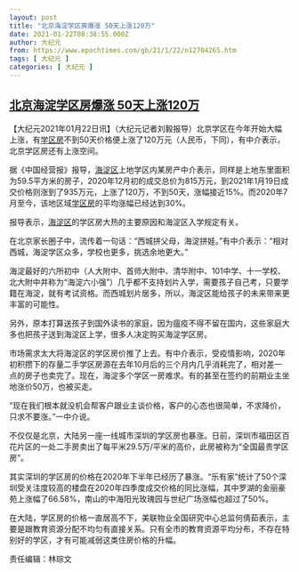 ```yaml
---
layout: post
title: "北京海淀学区房爆涨 50天上涨120万"
date: 2021-01-22T08:38:55.000Z
author: 大纪元
from: https://www.epochtimes.com/gb/21/1/22/n12704265.htm
tags: [ 大纪元 ]
categories: [ 大纪元 ]
---
```

<!--1611304735000-->
[北京海淀学区房爆涨 50天上涨120万](https://www.epochtimes.com/gb/21/1/22/n12704265.htm)
------

<div>
<p>【大纪元2021年01月22日讯】（大纪元记者刘毅报导）北京学区在今年开始大幅上涨，有<a href="https://www.epochtimes.com/gb/tag/%E5%AD%A6%E5%8C%BA%E6%88%BF.html">学区房</a>不到50天价格便上涨了120万元（人民币，下同），有中介表示，北京学区房还有上涨空间。</p><p>据《中国经营报》报导，<a href="https://www.epochtimes.com/gb/tag/%E6%B5%B7%E6%B7%80%E5%8C%BA.html">海淀区</a>上地学区内某房产中介表示，同样是上地东里面积为59.5平方米的房子，2020年12月初的成交总价为815万元，到2021年1月19日成交价格则涨到了935万元，上涨了120万，不到50天，涨幅接近15%。而2020年7月至今，该地区域<a href="https://www.epochtimes.com/gb/tag/%E5%AD%A6%E5%8C%BA%E6%88%BF.html">学区房</a>的平均涨幅已经达到30%。</p><p>报导表示，<a href="https://www.epochtimes.com/gb/tag/%E6%B5%B7%E6%B7%80%E5%8C%BA.html">海淀区</a>的学区房大热的主要原因和海淀区入学规定有关。</p><p>在北京家长圈子中，流传着一句话：“西城拼父母，海淀拼娃。”有中介表示：“相对西城，海淀学区众多，学校也更多，挑选余地更大。”</p><p>海淀最好的六所初中（人大附中、首师大附中、清华附中、101中学、十一学校、北大附中并称为“海淀六小强”）几乎都不支持划片入学，需要孩子自己考，只要学籍在海淀，就有考试资格。而西城划片居多，所以，海淀区能给孩子的未来带来更丰富的可能性。</p><p>另外，原本打算送孩子到国外读书的家庭，因为瘟疫不得不留在国内，这些家庭大多也把孩子送到海淀区上学，很多人决定购买海淀学区房。</p><p>市场需求太大将海淀区的学区房价推了上去。有中介表示，受疫情影响，2020年初积攒下的存量二手学区房源在去年10月后的三个月内几乎消耗完了，相对差一点的房子也卖完了。现在，海淀多个学区一房难求。有的甚至在签约的前期业主坐地涨价50万，也被买走。</p><p>“现在我们根本就没机会帮客户跟业主谈价格，客户的心态也很简单，不求降价，只求不要涨。”一中介说。</p><p>不仅仅是北京，大陆另一座一线城市深圳的学区房也暴涨。日前，深圳市福田区百花片区的一处二手房卖出了每平米29.5万/平米的高价，此房被称为“全国最贵学区房”。</p><p>其实深圳的学区房的价格在2020年下半年已经历了暴涨。“乐有家”统计了50个深圳受关注度较高的楼盘在2020年四季度成交价格的同比涨幅，其中罗湖的金丽豪苑上涨幅了66.58%，南山的中海阳光玫瑰园与世纪广场涨幅也超过了50%。</p><p>在大陆，学区房的价格一直居高不下，美联物业全国研究中心总监何倩茹表示，主要是跟教育资源分配不均匀有直接关系。只有全市的教育资源平均分布，不存在特别好的学区，才有可能减弱这类住房价格的升幅。</p><p>责任编辑：林琮文</p>
</div>
